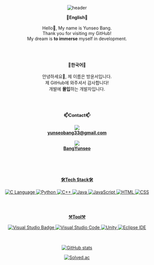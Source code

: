 <!DOCTYPE html>
<html lang="kr">
<div align="center">

![header](https://capsule-render.vercel.app/api?type=waving&color=auto&height=250&section=header&animation=fadeIn&text=Hello&fontSize=90&fontColor=000000&desc=Welcome%20to%20Yunseo's%20github!&descSize=15&descAlign=53.5&descAlignY=65)

<strong>💙English💙</strong>
<br><br>
Hello👋, My name is Yunseo Bang.<br>
Thank you for visiting my GitHub!<br>
My dream is <strong>to immerse</strong> myself in development.
<br><br><br><br>

<strong>💛한국어💛</strong>
<br><br>
안녕하세요👋, 제 이름은 방윤서입니다.<br>
제 GitHub에 와주셔서 감사합니다!<br>
개발에 <strong>몰입</strong>하는 개발자입니다.
<br><br><br><br>

<strong>📫Contact📫</strong>
<br><br>
<a href="https://mail.google.com/" target="_blank">
<img src="https://img.shields.io/badge/Gmail-EA4335?style=flat-square&logo=Gmail&logoColor=white"/><br>
<strong>yunseobang33@gmail.com</strong><br><br>
<a href="https://www.notion.so/Game-Client-cdb58bfb75f348dc821b020ab7d99f97" target="_blank">
<img src="https://img.shields.io/badge/Notion-000000?style=flat-square&logo=Notion&logoColor=white"/><br>
<strong>BangYunseo</strong><br>
<br><br><br><br>

<strong>🛠Tech Stack🛠</strong>
<br><br>
![C Language](https://img.shields.io/badge/C%20Language-A8B9CC?style=flat&logo=C&logoColor=white&color=black)
![Python](https://img.shields.io/badge/Python-3776AB?style=flat&logo=Python&logoColor=white&color=blue)
![C++](https://img.shields.io/badge/C%2B%2B-00599C?style=flat&logo=C%2B%2B&logoColor=white&color=purple)
![Java](https://img.shields.io/badge/Java-007396?style=flat&logo=Java&logoColor=black&color=orange)
![JavaScript](https://img.shields.io/badge/JavaScript-F7DF1E?style=flat&logo=JavaScript&logoColor=black)
![HTML](https://img.shields.io/badge/HTML-E34F26?style=flat&logo=HTML5&logoColor=black&color=red)
![CSS](https://img.shields.io/badge/CSS-663399?style=flat&logo=CSS&logoColor=white&color=blue)

<br><br>

<strong>⚒Tool⚒</strong>
<br><br>
![Visual Studio Badge](https://img.shields.io/badge/Visual%20Studio-5C2D91?style=flat&logo=Visual%20Studio&logoColor=white)
![Visual Studio Code](https://img.shields.io/badge/Visual%20Studio%20Code-007ACC?style=flat&logo=Visual%20Studio%20Code&logoColor=white)
![Unity](https://img.shields.io/badge/Unity-000000?style=flat&logo=Unity&logoColor=white)
![Eclipse IDE](https://img.shields.io/badge/Eclipse%20IDE-2C2255?style=flat&logo=Eclipse%20IDE&logoColor=white)

<br><br>
[![GitHub stats](https://github-readme-stats.vercel.app/api?username=BangYunseo&show_icons=true&theme=synthwave)](https://github.com/BangYunseo)
<br>

[![Solved.ac](http://mazassumnida.wtf/api/v2/generate_badge?boj=bysgood0215)](https://solved.ac/bysgood0215)
<br>

</div>
